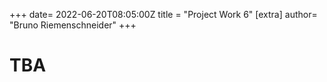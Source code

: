 +++
date= 2022-06-20T08:05:00Z
title = "Project Work 6"
[extra]
author= "Bruno Riemenschneider"
+++

# TBA 
